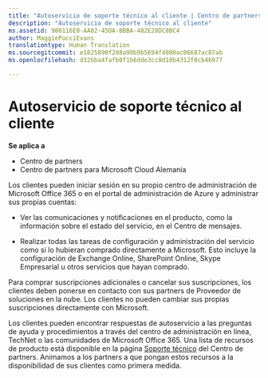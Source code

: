 ```yaml
---
title: "Autoservicio de soporte técnico al cliente | Centro de partners"
description: "Autoservicio de soporte técnico al cliente"
ms.assetid: 980116E0-AA02-45DA-BBBA-482E28DC8BC4
author: MaggiePucciEvans
translationtype: Human Translation
ms.sourcegitcommit: e1825890f208a90b9b5694f4000ac06687ac87ab
ms.openlocfilehash: d32bba4fafb0f1b6dde3cc8d10b4312f0cb4b977

---
```


# Autoservicio de soporte técnico al cliente

**Se aplica a**

-  Centro de partners
-  Centro de partners para Microsoft Cloud Alemania

Los clientes pueden iniciar sesión en su propio centro de administración de Microsoft Office 365 o en el portal de administración de Azure y administrar sus propias cuentas:

-   Ver las comunicaciones y notificaciones en el producto, como la información sobre el estado del servicio, en el Centro de mensajes.

-   Realizar todas las tareas de configuración y administración del servicio como si lo hubieran comprado directamente a Microsoft. Esto incluye la configuración de Exchange Online, SharePoint Online, Skype Empresarial u otros servicios que hayan comprado.

Para comprar suscripciones adicionales o cancelar sus suscripciones, los clientes deben ponerse en contacto con sus partners de Proveedor de soluciones en la nube. Los clientes no pueden cambiar sus propias suscripciones directamente con Microsoft.

Los clientes pueden encontrar respuestas de autoservicio a las preguntas de ayuda y procedimientos a través del centro de administración en línea, TechNet o las comunidades de Microsoft Office 365. Una lista de recursos de producto está disponible en la página [Soporte técnico](https://partnercenter.microsoft.com/partner/support) del Centro de partners. Animamos a los partners a que pongan estos recursos a la disponibilidad de sus clientes como primera medida.

 

 






<!--HONumber=Jan17_HO2-->


